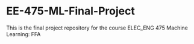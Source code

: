 # EE-475-ML-Final-Project
This is the final project repository for the course ELEC_ENG 475 Machine Learning: FFA
